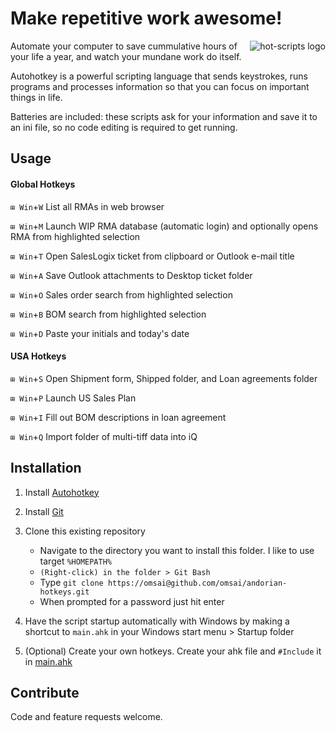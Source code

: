 Make repetitive work awesome!
=============================
<img src="https://github.com/downloads/omsai/andorian-hotkeys/andorian-scripts-banner.png"
 alt="hot-scripts logo" title="Happy Andorian" align="right" />

Automate your computer to save cummulative hours of your life a year,
and watch your mundane work do itself.

Autohotkey is a powerful scripting language that sends keystrokes,
runs programs and processes information so that you can focus on
important things in life.

Batteries are included: these scripts ask for your information and
save it to an ini file, so no code editing is required to get running.


Usage
-----
#### Global Hotkeys

`⊞ Win`+`W` List all RMAs in web browser

`⊞ Win`+`M` Launch WIP RMA database (automatic login) and optionally opens RMA from highlighted selection

`⊞ Win`+`T` Open SalesLogix ticket from clipboard or Outlook e-mail title

`⊞ Win`+`A` Save Outlook attachments to Desktop ticket folder

`⊞ Win`+`O` Sales order search from highlighted selection

`⊞ Win`+`B` BOM search from highlighted selection

`⊞ Win`+`D` Paste your initials and today's date


#### USA Hotkeys

`⊞ Win`+`S` Open Shipment form, Shipped folder, and Loan agreements folder

`⊞ Win`+`P` Launch US Sales Plan

`⊞ Win`+`I` Fill out BOM descriptions in loan agreement

`⊞ Win`+`Q` Import folder of multi-tiff data into iQ


Installation
------------
1.  Install [Autohotkey](http://www.autohotkey.com/download/)

2.  Install [Git](http://help.github.com/win-set-up-git/)

3.  Clone this existing repository
    *  Navigate to the directory you want to install this folder.  I like to use  target `%HOMEPATH%`
    *  `(Right-click) in the folder > Git Bash`
    *  Type `git clone https://omsai@github.com/omsai/andorian-hotkeys.git`
    *  When prompted for a password just hit enter

4.  Have the script startup automatically with Windows by
    making a shortcut to `main.ahk` in your Windows start menu > Startup folder

5.  (Optional) Create your own hotkeys.
    Create your ahk file and `#Include` it in [main.ahk](andorian-hotkeys/blob/master/main.ahk#L15)


Contribute
----------
Code and feature requests welcome.